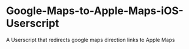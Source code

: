 # Google-Maps-to-Apple-Maps-iOS-Userscript
A Userscript that redirects google maps direction links to  Apple Maps
